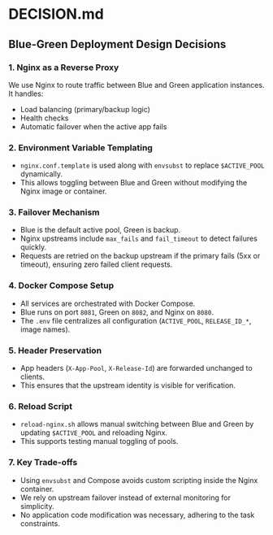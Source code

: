 # DECISION.md

## Blue-Green Deployment Design Decisions

### 1. Nginx as a Reverse Proxy
We use Nginx to route traffic between Blue and Green application instances. It handles:

- Load balancing (primary/backup logic)
- Health checks
- Automatic failover when the active app fails

### 2. Environment Variable Templating
- `nginx.conf.template` is used along with `envsubst` to replace `$ACTIVE_POOL` dynamically.
- This allows toggling between Blue and Green without modifying the Nginx image or container.

### 3. Failover Mechanism
- Blue is the default active pool, Green is backup.
- Nginx upstreams include `max_fails` and `fail_timeout` to detect failures quickly.
- Requests are retried on the backup upstream if the primary fails (5xx or timeout), ensuring zero failed client requests.

### 4. Docker Compose Setup
- All services are orchestrated with Docker Compose.
- Blue runs on port `8081`, Green on `8082`, and Nginx on `8080`.
- The `.env` file centralizes all configuration (`ACTIVE_POOL`, `RELEASE_ID_*`, image names).

### 5. Header Preservation
- App headers (`X-App-Pool`, `X-Release-Id`) are forwarded unchanged to clients.
- This ensures that the upstream identity is visible for verification.

### 6. Reload Script
- `reload-nginx.sh` allows manual switching between Blue and Green by updating `$ACTIVE_POOL` and reloading Nginx.
- This supports testing manual toggling of pools.

### 7. Key Trade-offs
- Using `envsubst` and Compose avoids custom scripting inside the Nginx container.
- We rely on upstream failover instead of external monitoring for simplicity.
- No application code modification was necessary, adhering to the task constraints.
